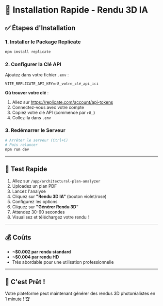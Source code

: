 # 🚀 Installation Rapide - Rendu 3D IA

## ✅ Étapes d'Installation

### **1. Installer le Package Replicate**

```bash
npm install replicate
```

### **2. Configurer la Clé API**

Ajoutez dans votre fichier `.env` :

```env
VITE_REPLICATE_API_KEY=r8_votre_clé_api_ici
```

**Où trouver votre clé** :
1. Allez sur https://replicate.com/account/api-tokens
2. Connectez-vous avec votre compte
3. Copiez votre clé API (commence par `r8_`)
4. Collez-la dans `.env`

### **3. Redémarrer le Serveur**

```bash
# Arrêter le serveur (Ctrl+C)
# Puis relancer
npm run dev
```

---

## 🎯 Test Rapide

1. Allez sur `/app/architectural-plan-analyzer`
2. Uploadez un plan PDF
3. Lancez l'analyse
4. Cliquez sur **"Rendu 3D IA"** (bouton violet/rose)
5. Configurez les options
6. Cliquez sur **"Générer Rendu 3D"**
7. Attendez 30-60 secondes
8. Visualisez et téléchargez votre rendu !

---

## 💰 Coûts

- **~$0.002 par rendu standard**
- **~$0.004 par rendu HD**
- Très abordable pour une utilisation professionnelle

---

## 🎉 C'est Prêt !

Votre plateforme peut maintenant générer des rendus 3D photoréalistes en 1 minute ! 🏆
